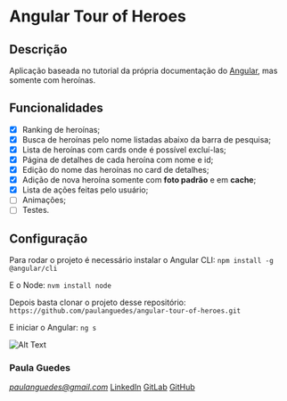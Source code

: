 # Angular Tour of Heroes

## Descrição

Aplicação baseada no tutorial da própria documentação do [Angular](https://angular.io/tutorial), mas somente com heroínas.

## Funcionalidades

- [x] Ranking de heroínas;
- [x] Busca de heroínas pelo nome listadas abaixo da barra de pesquisa;
- [x] Lista de heroínas com cards onde é possível excluí-las;
- [x] Página de detalhes de cada heroína com nome e id;
- [x] Edição do nome das heroínas no card de detalhes;
- [x] Adição de nova heroína somente com **foto padrão** e em **cache**;
- [x] Lista de ações feitas pelo usuário;
- [ ] Animações;
- [ ] Testes.

## Configuração

Para rodar o projeto é necessário instalar o Angular CLI:
`npm install -g @angular/cli`

E o Node:
`nvm install node`

Depois basta clonar o projeto desse repositório:
`https://github.com/paulanguedes/angular-tour-of-heroes.git`

E iniciar o Angular:
`ng s`

![Alt Text](https://media.giphy.com/media/3o6vXRonVwzMX7g63u/giphy.gif)

### Paula Guedes

*paulanguedes@gmail.com*
[LinkedIn](https://www.linkedin.com/in/paulanguedes/)
[GitLab](https://gitlab.com/paulanguedes)
[GitHub](https://github.com/paulanguedes)
